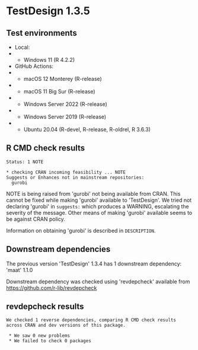 # TestDesign 1.3.5

## Test environments

* Local:
* * Windows 11 (R 4.2.2)
* GitHub Actions:
* * macOS 12 Monterey (R-release)
* * macOS 11 Big Sur (R-release)
* * Windows Server 2022 (R-release)
* * Windows Server 2019 (R-release)
* * Ubuntu 20.04 (R-devel, R-release, R-oldrel, R 3.6.3)

## R CMD check results

```
Status: 1 NOTE

* checking CRAN incoming feasibility ... NOTE
Suggests or Enhances not in mainstream repositories:
  gurobi
```

NOTE is being raised from 'gurobi' not being available from CRAN. This cannot be fixed while making 'gurobi' available to 'TestDesign'. We tried not declaring 'gurobi' in `suggests:` which produces a WARNING, escalating the severity of the message. Other means of making 'gurobi' available seems to be against CRAN policy.

Information on obtaining 'gurobi' is described in `DESCRIPTION`.

## Downstream dependencies

The previous version 'TestDesign' 1.3.4 has 1 downstream dependency: 'maat' 1.1.0

Downstream dependency was checked using 'revdepcheck' available from https://github.com/r-lib/revdepcheck

## revdepcheck results

```
We checked 1 reverse dependencies, comparing R CMD check results across CRAN and dev versions of this package.

 * We saw 0 new problems
 * We failed to check 0 packages
```
